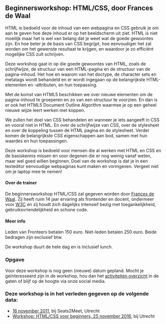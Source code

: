 <h2>Beginnersworkshop: HTML/CSS, door Frances de Waal</h2>
<p>HTML is bedoeld voor de inhoud van een webpagina en CSS gebruik je om aan te geven hoe deze inhoud er op het beeldscherm uit ziet. HTML is niet moeilijk maar het is wel van belang dat je weet wat de goede gewoontes zijn. En hoe beter je de basis van CSS begrijpt, hoe eenvoudiger het zal worden om het gewenste resultaat te krijgen, en waardoor je zo efficiënt mogelijke CSS zult schrijven.</p>
<p>Deze workshop gaat in op die goede gewoontes van HTML, zoals de schrijfwijze, de structuur van een HTML-pagina en de structuur van de pagina-inhoud. Het hoe en waarom van het doctype, de character sets en metatags wordt behandeld en er wordt ingegaan op de belangrijkste HTML-elementen en -attributen, en hun toepassing.</p>
<p>Met de komst van HTML5 beschikken we over nieuwe elementen om de pagina-inhoud te groeperen en zo van een structuur te voorzien. En dan is er ook het HTML5 Document Outline Algorithm waarmee je op een geheel nieuwe wijze leert werken met koppen.</p>
<p>We zullen het doel van CSS behandelen en wanneer je iets aangeeft in CSS en vooral niet in HTML. En over de schrijfwijze van CSS, over de stylesheet en over de koppeling tussen de HTML pagina en de stylesheet. Verder komen de belangrijkste CSS eigenschappen aan bod, samen met hun waardes en hun toepassingen.</p>
<p>Deze workshop is bedoeld voor mensen die al werken met HTML en CSS en de basiskennis missen én voor degenen die er nog weinig vanaf weten, maar wel goed willen beginnen. Doel van de workshop is dat je in een texteditor eenvoudige webpaginas kunt maken en vormgeven. Vergeet niet om je laptop mee te nemen!</p>
<h4>Over de trainer</h4>
<p>De beginnersworkshop HTML/CSS zal gegeven worden door <a href="https://web.archive.org/web/20230927071752/https://waalweb.nl/">Frances de Waal</a>. Zij heeft ruim 14 jaar ervaring als frontender en docent, ondermeer voor <a href="http://www.w3devcampus.com/">W3C</a> en zij houdt zich dagelijks intensief bezig met toegankelijkheid, gebruiksvriendelijkheid en schone code.</p>
<h4>Meer info</h4>
<p>Leden van Fronteers betalen 150 euro. Niet-leden betalen 250 euro. Beide bedragen zijn exclusief btw.</p>
<p>De workshop duurt de hele dag en is inclusief lunch.</p>
<h3>Opgave</h3>
<p>Voor deze workshop is nog geen (nieuwe) datum gepland. Mocht je geïnteresseerd zijn in de workshop, hou dan het <a href="/nl/activiteiten/">activiteiten overzicht</a> in de gaten of blijf op de hoogte via onze social media.</p>
<h3>Deze workshop is in het verleden gegeven op de volgende data: </h3>
<ul>
<li><a href="/nl/workshop-archief/html-css-frances-de-waal/16-november-2011">16 november 2011</a>, bij Seats2Meet, Utrecht</li>
<li><a href="/nl/workshop-archief/html-css-frances-de-waal/25-november-2016">Workshop: HTML/CSS voor beginners, 25 november 2016</a>, bij Utrecht</li>
</ul>
